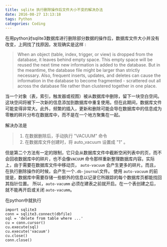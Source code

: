 ```yaml
---
title: sqlite 执行删除操作后文件大小不变的解决办法
date: 2016-08-27 13:13:18
tags: Python
categories: Coding
---
```

<script src="https://ob5vt1k7f.qnssl.com/pangu.js"></script>

在用python对sqlite3数据库进行删除部分数据的操作后，数据库文件大小并没有改变，上网找了找原因，发现确实是这样 :

> When an object (table, index, trigger, or view) is dropped from the database, it leaves behind empty space. This empty space will be reused the next time new information is added to the database. But in the meantime, the database file might be larger than strictly necessary. Also, frequent inserts, updates, and deletes can cause the information in the database to become fragmented - scrattered out all across the database file rather than clustered together in one place.

当一个对象（表，索引，触发器或视图）被从数据库中删除，留下一块空白空间。这块空间将被下一次新的信息添加到数据库中重复使用。但在此期间，数据库文件可能变得非常大。此外，频繁的插入，更新和删除可能会导在数据库中的信息成为零散的碎片分布在数据库中，而不是在一个地方聚集在一起。

解决办法是

> 1. 在数据删除后，手动执行 "VACUUM" 命令
> 2. 在数据库文件创建时，将 auto_vacuum 设置成 "1" 。

<!-- more -->

但是第二个方法有一定的限制，它只会从数据库文件中截断空闲列表中的页，而不会回收数据库中的碎片，也不会像`VACUUM` 命令那样重新整理数据库内容。实际上，由于需要在数据库文件中移动页， `auto-vacuum` 会产生更多的碎片。而且，在执行删除操作的时候，会产生一个`.db-journal`文件。 
使用 `auto-vacuum` 的前提是，数据库中需要存储一些额外的信息以记录它所跟踪的每个数据库页都能找回其指针位置。 所以，`auto-vacumm` 必须在建表之前就开启。在一个表创建之后， 就不能再开启或关闭 `auto-vacumm`。

在python中就执行
```
import sqlite3
conn = sqlite3.connect(dbfile)
sql = 'delete from table where ...'
cu = conn.cursor()
cu.execute(sql)
cu.execute('vacuum')
cu.close()
conn.close()
```
<script>pangu.spacingPage();</script>




